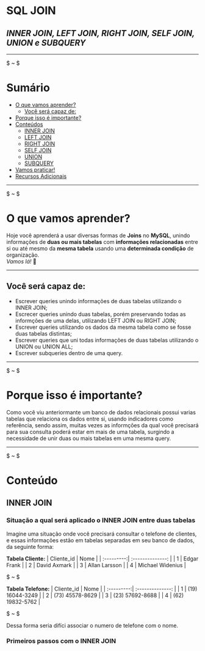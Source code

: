 # SQL JOIN
##  *INNER JOIN, LEFT JOIN, RIGHT JOIN, SELF JOIN, UNION e SUBQUERY*

---
$ ~ $

# Sumário

- [O que vamos aprender?](#o-que-vamos-aprender)  
  - [Você será capaz de:](#você-será-capaz-de)  
- [Porque isso é importante?](#porque-isso-é-importante)  
- [Conteúdos](#conteudos)  
  - [INNER JOIN](#inner-join)  
  - [LEFT JOIN](#left-join)  
  - [RIGHT JOIN](#right-join)  
  - [SELF JOIN](#self-join)  
  - [UNION](#union)  
  - [SUBQUERY](#subquery)  
- [Vamos praticar!](#vamos-praticar!)  
- [Recursos Adicionais](#recursos-adicionais)  

---
$ ~ $

# O que vamos aprender?

Hoje você aprenderá a usar diversas formas de **Joins** no **MySQL**, unindo informações de **duas ou mais tabelas** com **informações relacionadas** entre si ou até mesmo da **mesma tabela** usando uma **determinada condição** de organização.  
*Vamos lá!* :rocket:

---

## Você será capaz de:  
- Escrever queries unindo informações de duas tabelas utilizando o INNER JOIN;
- Escrecer queries unindo duas tabelas, porém preservando todas as informções de uma delas, utilizando LEFT JOIN ou RIGHT JOIN;
- Escrever queries utilizando os dados da mesma tabela como se fosse duas tabelas distintas;
- Escrever queries que uni todas informações de duas tabelas utilizando o UNION ou UNION ALL;
- Escrever subqueries dentro de uma query.

---
$ ~ $

# Porque isso é importante?

Como você viu anteriormante um banco de dados relacionais possui varias tabelas que relaciona os dados entre si, usando indicadores como referência, sendo assim, muitas vezes as informções da qual você precisará para sua consulta poderá estar em mais de uma tabela, surgindo a necessidade de unir duas ou mais tabelas em uma mesma query.

--- 
$ ~ $

# Conteúdo

## INNER JOIN

### Situação a qual será aplicado o INNER JOIN entre duas tabelas

Imagine uma situação onde você precisará consultar o telefone de clientes, e essas informações estão em tabelas separadas em seu banco de dados, da seguinte forma:

**Tabela Cliente:** 
| Cliente_id | Nome             |
| :---------:| :--------------: |
| 1          | Edgar Frank      |
| 2          | David Axmark     |
| 3          | Allan Larsson    |
| 4          | Michael Widenius |

$ ~ $

**Tabela Telefone:**
| Cliente_id | Nome             |
| :---------:| :--------------: |
| 1          | (19) 16044-3249  |
| 2          | (73) 45578-8629  |
| 3          | (23) 57692-8688  |
| 4          | (62) 19832-5762  |

$ ~ $

Dessa forma seria difíci associar o numero de telefone com o nome.

### Primeiros passos com o INNER JOIN

